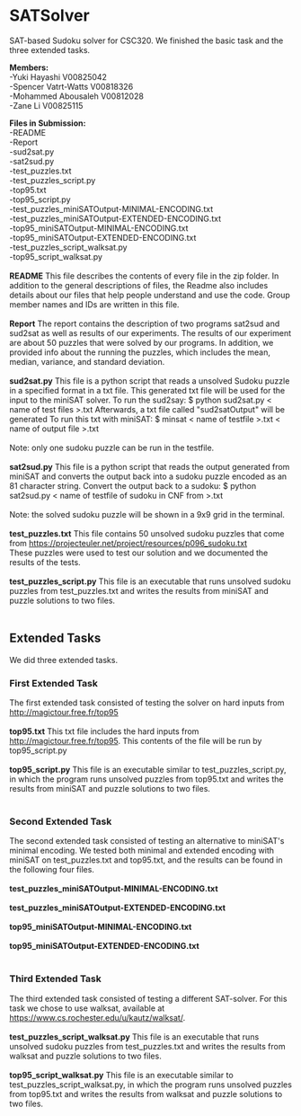 # SATSolver
SAT-based Sudoku solver for CSC320.
We finished the basic task and the three extended tasks.  

**Members:**<br />
-Yuki Hayashi V00825042<br />
-Spencer Vatrt-Watts V00818326<br />
-Mohammed Abousaleh V00812028<br />
-Zane Li V00825115<br />


**Files in Submission:**<br />
-README<br />
-Report<br />
-sud2sat.py<br />
-sat2sud.py<br />
-test_puzzles.txt<br />
-test_puzzles_script.py<br />
-top95.txt<br />
-top95_script.py<br />
-test_puzzles_miniSATOutput-MINIMAL-ENCODING.txt<br />
-test_puzzles_miniSATOutput-EXTENDED-ENCODING.txt<br />
-top95_miniSATOutput-MINIMAL-ENCODING.txt<br />
-top95_miniSATOutput-EXTENDED-ENCODING.txt<br />
-test_puzzles_script_walksat.py<br />
-top95_script_walksat.py<br />
<br />
**README**
This file describes the contents of every file in the zip folder. In addition to the general descriptions of files,
the Readme also includes details about our files that help people understand and use the code. Group member names and IDs
are written in this file. 
<br />
<br />
**Report**
The report contains the description of two programs sat2sud and sud2sat as well as results of our experiments. The results of
our experiment are about 50 puzzles that were solved by our programs. In addition, we provided info about the running the puzzles, 
which includes the mean, median, variance, and standard deviation. 
<br />
<br />
**sud2sat.py**
This file is a python script that reads a unsolved Sudoku puzzle in a specified format in a txt file. This generated txt file will be used for the input to the miniSAT solver. 
To run the sud2say: $ python sud2sat.py < name of test files >.txt 
Afterwards, a txt file called "sud2satOutput" will be generated
To run this txt with miniSAT: $ minsat < name of testfile >.txt < name of output file >.txt
<br />
<br />
Note: only one sudoku puzzle can be run in the testfile. 
<br />
<br />
**sat2sud.py**
This file is a python script that reads the output generated from miniSAT and converts the output back into a sudoku puzzle encoded as an 81 character string.
Convert the output back to a sudoku: 	$ python sat2sud.py < name of testfile of sudoku in CNF from >.txt
<br />
<br />
Note: the solved sudoku puzzle will be shown in a 9x9 grid in the terminal. 
<br />
<br />
**test_puzzles.txt**
This file contains 50 unsolved sudoku puzzles that come from <a href="https://projecteuler.net/project/resources/p096_sudoku.txt">https://projecteuler.net/project/resources/p096_sudoku.txt</a>
<br /> These puzzles were used to test our solution and we documented the results of the tests. 
<br />
<br />
**test_puzzles_script.py**
This file is an executable that runs unsolved sudoku puzzles from test_puzzles.txt and writes the results from miniSAT and 
puzzle solutions to two files. 
<br />
<br />
## Extended Tasks
We did three extended tasks. 
<br />
### First Extended Task
The first extended task consisted of testing the solver on hard inputs from 
<a href="http://magictour.free.fr/top95">http://magictour.free.fr/top95</a>
<br />
<br />
**top95.txt**
This txt file includes the hard inputs from <a href="http://magictour.free.fr/top95">http://magictour.free.fr/top95</a>. This contents of the file will be run by top95_script.py
<br />
<br />
**top95_script.py**
This file is an executable similar to test_puzzles_script.py, in which the program runs unsolved puzzles from top95.txt and writes the results from miniSAT and puzzle solutions to two files.
<br />
<br />
### Second Extended Task
The second extended task consisted of testing an alternative to miniSAT's minimal encoding. We tested both minimal and extended encoding with miniSAT on test_puzzles.txt and top95.txt, and the results can be found in the following four files.
<br />
<br />
**test_puzzles_miniSATOutput-MINIMAL-ENCODING.txt**
<br />
<br />
**test_puzzles_miniSATOutput-EXTENDED-ENCODING.txt**
<br />
<br />
**top95_miniSATOutput-MINIMAL-ENCODING.txt**
<br />
<br />
**top95_miniSATOutput-EXTENDED-ENCODING.txt**
<br />
<br />
### Third Extended Task
The third extended task consisted of testing a different SAT-solver. For this task we chose to use walksat, available at <a href="https://www.cs.rochester.edu/u/kautz/walksat/">https://www.cs.rochester.edu/u/kautz/walksat/</a>.
<br />
<br />
**test_puzzles_script_walksat.py**
This file is an executable that runs unsolved sudoku puzzles from test_puzzles.txt and writes the results from walksat and 
puzzle solutions to two files.
<br />
<br />
**top95_script_walksat.py**
This file is an executable similar to test_puzzles_script_walksat.py, in which the program runs unsolved puzzles from top95.txt and writes the results from walksat and puzzle solutions to two files.
